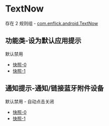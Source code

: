 # TextNow

存在 2 规则组 - [com.enflick.android.TextNow](/src/apps/com.enflick.android.TextNow.ts)

## 功能类-设为默认应用提示

默认禁用

- [快照-0](https://i.gkd.li/import/13630460)
- [快照-1](https://i.gkd.li/import/13630463)

## 通知提示-通知/链接蓝牙附件设备

默认禁用 - 自动点击关闭

- [快照-0](https://i.gkd.li/import/13657279)
- [快照-1](https://i.gkd.li/import/13657280)
